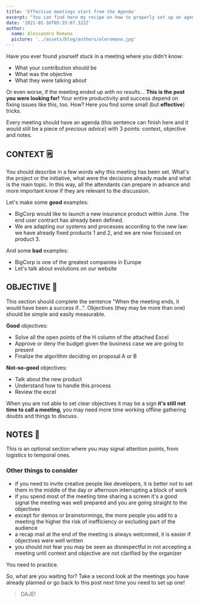 ```yaml
---
title: 'Effective meetings start from the Agenda'
excerpt: "You can find here my recipe on how to properly set up an agenda for an effective meeting. The questions you'll need to answer beforehand will challenge you at the point you may recognize you don't need the meeting at all."
date: '2021-01-16T05:35:07.322Z'
author:
  name: Alessandro Romano
  picture: '../assets/blog/authors/aleromano.jpg'
---
```


Have you ever found yourself stuck in a meeting where you didn't know:

- What your contribution should be
- What was the objective
- What they were talking about

Or even worse, if the meeting ended up _with no results_…
**This is the post you were looking for!**
Your entire productivity and success depend on fixing issues like this, too. How? Here you find some small (but **effective**) tricks.

Every meeting should have an agenda (this sentence can finish here and it would still be a piece of _precious advice_) with 3 points: context, objective and notes.

## CONTEXT 🗒️

You should describe in a few words why this meeting has been set. What's the project or the initiative, what were the decisions already made and what is the main topic.
In this way, all the attendants can prepare in advance and more important know if they are relevant to the discussion.

Let's make some **good** examples:

- BigCorp would like to launch a new insurance product within June. The end user contract has already been defined.
- We are adapting our systems and processes according to the new law: we have already fixed products 1 and 2, and we are now focused on product 3.

And some **bad** examples:

- BigCorp is one of the greatest companies in Europe
- Let's talk about evolutions on our website

## OBJECTIVE 🎯

This section should complete the sentence "When the meeting ends, it would have been a success if...".
Objectives (they may be more than one) should be simple and easily measurable.

**Good** objectives:

- Solve all the open points of the H column of the attached Excel
- Approve or deny the budget given the business case we are going to present
- Finalize the algorithm deciding on proposal A or B

**Not-so-good** objectives:

- Talk about the new product
- Understand how to handle this process
- Review the excel

When you are not able to set clear objectives it may be a sign **it's still not time to call a meeting**, you may need more time working offline gathering doubts and things to discuss.

## NOTES 📓

This is an optional section where you may signal attention points, from logistics to temporal ones.

### Other things to consider

- if you need to invite creative people like developers, it is better not to set them in the middle of the day or afternoon interrupting a block of work
- if you spend most of the meeting time sharing a screen it's a good signal the meeting was well prepared and you are going straight to the objectives
- except for demos or brainstormings, the more people you add to a meeting the higher the risk of inefficiency or excluding part of the audience
- a recap mail at the end of the meeting is always welcomed, it is easier if objectives were well written
- you should not fear you may be seen as disrespectful in not accepting a meeting until context and objective are not clarified by the organizer

You need to practice.

So, what are you waiting for? Take a second look at the meetings you have already planned or go back to this post next time you need to set up one!

> DAJE!
